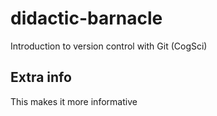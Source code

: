 # didactic-barnacle
Introduction to version control with Git (CogSci)

## Extra info

This makes it more informative
